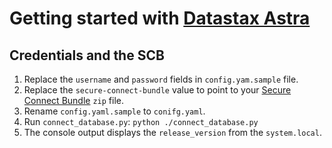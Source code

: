 # Getting started with [Datastax Astra](https://astra.datastax.com)

## Credentials and the SCB

1. Replace the `username` and `password` fields in `config.yam.sample` file.
2. Replace the `secure-connect-bundle` value to point to your [Secure Connect Bundle](https://datastax-cluster-config-prod.s3.us-east-2.amazonaws.com/69fcdbcd-0b45-42ed-b963-89f4cea7d08f/secure-connect-cassandra-0.zip?X-Amz-Algorithm=AWS4-HMAC-SHA256&X-Amz-Credential=AKIA2AIQRQ76TUCOHUQ4%2F20201129%2Fus-east-2%2Fs3%2Faws4_request&X-Amz-Date=20201129T141333Z&X-Amz-Expires=300&X-Amz-SignedHeaders=host&X-Amz-Signature=7b862942f095d3b1148896c02239fbd16dbd82005b8b71191dc481e7047b4983) `zip` file.
3. Rename `config.yaml.sample` to `conifg.yaml`.
4. Run `connect_database.py`: `python ./connect_database.py`
5. The console output displays the `release_version` from the `system.local`.